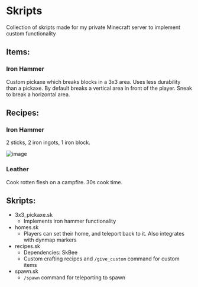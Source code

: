 # Skripts
Collection of skripts made for my private Minecraft server to implement custom functionality

## Items:
### Iron Hammer
Custom pickaxe which breaks blocks in a 3x3 area. Uses less durability than a pickaxe.
By default breaks a vertical area in front of the player. Sneak to break a horizontal area.

## Recipes:
### Iron Hammer
2 sticks, 2 iron ingots, 1 iron block.

![image](https://user-images.githubusercontent.com/26440900/200186092-2860d3a1-ff67-4ee7-96de-3ec7a6d01f04.png)

### Leather
Cook rotten flesh on a campfire. 30s cook time.

## Skripts:
* 3x3_pickaxe.sk
  * Implements iron hammer functionality
* homes.sk
  * Players can set their home, and teleport back to it. Also integrates with dynmap markers
* recipes.sk
  * Dependencies: SkBee
  * Custom crafting recipes and `/give_custom` command for custom items
* spawn.sk
  * `/spawn` command for teleporting to spawn
